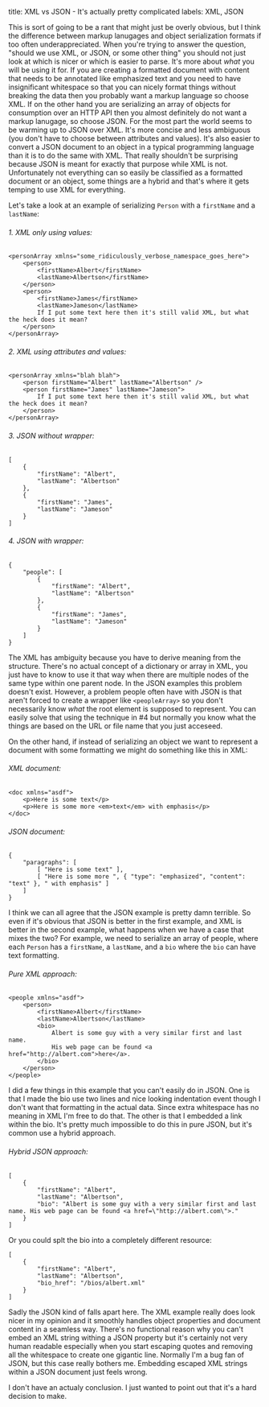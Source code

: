 title: XML vs JSON - It's actually pretty complicated
labels: XML, JSON

This is sort of going to be a rant that might just be overly obvious, but I think the difference between markup lanugages
and object serialization formats if too often underappreciated. When you're trying to answer the question, "should we use
XML, or JSON, or some other thing" you should not just look at which is nicer or which is easier to parse. It's more about
*what* you will be using it for. If you are creating a formatted document with content that needs to be annotated like
emphasized text and you need to have insignificant whitespace so that you can nicely format things without breaking the
data then you probably want a markup language so choose XML. If on the other hand you are serializing an array of objects 
for consumption over an HTTP API then you almost definitely do not want a markup lanugage, so choose JSON. For the most
part the world seems to be warming up to JSON over XML. It's more concise and less ambiguous (you don't have to choose
between attributes and values). It's also easier to convert a JSON document to an object in a typical programming language
than it is to do the same with XML. That really shouldn't be surprising because JSON is meant for exactly that purpose
while XML is not. Unfortunately not everything can so easily be classified as a formatted document or an object, some
things are a hybrid and that's where it gets temping to use XML for everything.

Let's take a look at an example of serializing `Person` with a `firstName` and a `lastName`:

###### 1. XML only using values:

    <personArray xmlns="some_ridiculously_verbose_namespace_goes_here">    
        <person>
            <firstName>Albert</firstName>
            <lastName>Albertson</firstName>
        </person>
        <person>
            <firstName>James</firstName>
            <lastName>Jameson</lastName>
            If I put some text here then it's still valid XML, but what the heck does it mean?
        </person>
    </personArray>

###### 2. XML using attributes and values:

    <personArray xmlns="blah blah">
        <person firstName="Albert" lastName="Albertson" />
        <person firstName="James" lastName="Jameson">
            If I put some text here then it's still valid XML, but what the heck does it mean?
        </person>
    </personArray>

###### 3. JSON without wrapper:

    [
        {
            "firstName": "Albert",
            "lastName": "Albertson"
        },
        {
            "firstName": "James",
            "lastName": "Jameson"
        }
    ]

###### 4. JSON with wrapper:

    {
        "people": [
            {
                "firstName": "Albert",
                "lastName": "Albertson"
            },
            {
                "firstName": "James",
                "lastName": "Jameson"
            }
        ]
    }

The XML has ambiguity because you have to derive meaning from the structure. There's no actual concept of a dictionary
or array in XML, you just have to know to use it that way when there are multiple nodes of the same type within one
parent node. In the JSON examples this problem doesn't exist. However, a problem people often have with JSON is that
aren't forced to create a wrapper like `<peopleArray>` so you don't necessarily know *what* the root element is supposed
to represent. You can easily solve that using the technique in #4 but normally you know what the things are based on the
URL or file name that you just acceseed.

On the other hand, if instead of serializing an object we want to represent a document with some formatting we might do
something like this in XML:

###### XML document:

    <doc xmlns="asdf">
        <p>Here is some text</p>
        <p>Here is some more <em>text</em> with emphasis</p>
    </doc>

###### JSON document:

    {
        "paragraphs": [
            [ "Here is some text" ],
            [ "Here is some more ", { "type": "emphasized", "content": "text" }, " with emphasis" ]
        ]
    }

I think we can all agree that the JSON example is pretty damn terrible. So even if it's obvious that JSON is better in the
first example, and XML is better in the second example, what happens when we have a case that mixes the two? For example,
we need to serialize an array of people, where each `Person` has a `firstName`, a `lastName`, and a `bio` where the `bio`
can have text formatting.

###### Pure XML approach:

    <people xmlns="asdf">
        <person>
            <firstName>Albert</firstName>
            <lastName>Albertson</lastName>
            <bio>
                Albert is some guy with a very similar first and last name.
                His web page can be found <a href="http://albert.com">here</a>.
            </bio>
        </person>
    </people>

I did a few things in this example that you can't easily do in JSON. One is that I made the bio use two lines and nice
looking indentation event though I don't want that formatting in the actual data. Since extra whitespace has no meaning
in XML I'm free to do that. The other is that I embedded a link within the bio. It's pretty much impossible to do this
in pure JSON, but it's common use a hybrid approach.

###### Hybrid JSON approach:

    [
        {
            "firstName": "Albert",
            "lastName": "Albertson",
            "bio": "Albert is some guy with a very similar first and last name. His web page can be found <a href=\"http://albert.com\">."
        }
    ]

Or you could splt the bio into a completely different resource:

    [
        {
            "firstName": "Albert",
            "lastName": "Albertson",
            "bio_href": "/bios/albert.xml"
        }
    ]

Sadly the JSON kind of falls apart here. The XML example really does look nicer in my opinion and it smoothly handles
object properties and document content in a seamless way. There's no functional reason why you can't embed an XML string
withing a JSON property but it's certainly not very human readable especially when you start escaping quotes and
removing all the whitespace to create one gigantic line. Normally I'm a bug fan of JSON, but this case really bothers me.
Embedding escaped XML strings within a JSON document just feels wrong.

I don't have an actualy conclusion. I just wanted to point out that it's a hard decision to make.
